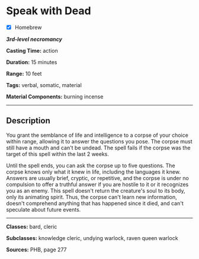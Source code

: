# Speak with Dead

- [x] Homebrew

***3rd-level necromancy***

**Casting Time:** action

**Duration:** 15 minutes

**Range:** 10 feet

**Tags:** verbal, somatic, material

**Material Components:** burning incense

---

## Description
You grant the semblance of life and intelligence to a corpse of your choice within range, allowing it to answer the questions you pose. The corpse must still have a mouth and can't be undead. The spell fails if the corpse was the target of this spell within the last 2 weeks.

Until the spell ends, you can ask the corpse up to five questions. The corpse knows only what it knew in life, including the languages it knew. Answers are usually brief, cryptic, or repetitive, and the corpse is under no compulsion to offer a truthful answer if you are hostile to it or it recognizes you as an enemy. This spell doesn't return the creature's soul to its body, only its animating spirit. Thus, the corpse can't learn new information, doesn't comprehend anything that has happened since it died, and can't speculate about future events.

---

**Classes:** bard, cleric

**Subclasses:** knowledge cleric, undying warlock, raven queen warlock

**Sources:** PHB, page 277
